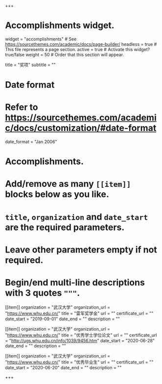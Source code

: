 +++
# Accomplishments widget.
widget = "accomplishments"  # See https://sourcethemes.com/academic/docs/page-builder/
headless = true  # This file represents a page section.
active = true  # Activate this widget? true/false
weight = 50  # Order that this section will appear.

title = "奖项"
subtitle = ""

# Date format
#   Refer to https://sourcethemes.com/academic/docs/customization/#date-format
date_format = "Jan 2006"

# Accomplishments.
#   Add/remove as many `[[item]]` blocks below as you like.
#   `title`, `organization` and `date_start` are the required parameters.
#   Leave other parameters empty if not required.
#   Begin/end multi-line descriptions with 3 quotes `"""`.

[[item]]
  organization = "武汉大学"
  organization_url = "https://www.whu.edu.cn/"
  title = "雷军奖学金"
  url = ""
  certificate_url = ""
  date_start = "2019-09-01"
  date_end = ""
  description = ""

[[item]]
  organization = "武汉大学"
  organization_url = "https://www.whu.edu.cn/"
  title = "优秀学士学位论文"
  url = ""
  certificate_url = "http://ugs.whu.edu.cn/info/1039/9456.htm"
  date_start = "2020-06-28"
  date_end = ""
  description = ""
  
[[item]]
  organization = "武汉大学"
  organization_url = "https://www.whu.edu.cn/"
  title = "优秀毕业生"
  url = ""
  certificate_url = ""
  date_start = "2020-06-20"
  date_end = ""
  description = ""

+++
